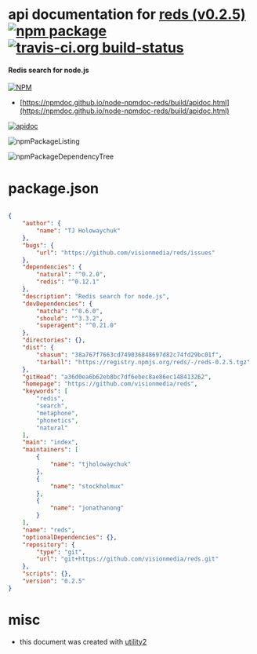 # api documentation for  [reds (v0.2.5)](https://github.com/visionmedia/reds)  [![npm package](https://img.shields.io/npm/v/npmdoc-reds.svg?style=flat-square)](https://www.npmjs.org/package/npmdoc-reds) [![travis-ci.org build-status](https://api.travis-ci.org/npmdoc/node-npmdoc-reds.svg)](https://travis-ci.org/npmdoc/node-npmdoc-reds)
#### Redis search for node.js

[![NPM](https://nodei.co/npm/reds.png?downloads=true&downloadRank=true&stars=true)](https://www.npmjs.com/package/reds)

- [https://npmdoc.github.io/node-npmdoc-reds/build/apidoc.html](https://npmdoc.github.io/node-npmdoc-reds/build/apidoc.html)

[![apidoc](https://npmdoc.github.io/node-npmdoc-reds/build/screenCapture.buildCi.browser.%252Ftmp%252Fbuild%252Fapidoc.html.png)](https://npmdoc.github.io/node-npmdoc-reds/build/apidoc.html)

![npmPackageListing](https://npmdoc.github.io/node-npmdoc-reds/build/screenCapture.npmPackageListing.svg)

![npmPackageDependencyTree](https://npmdoc.github.io/node-npmdoc-reds/build/screenCapture.npmPackageDependencyTree.svg)



# package.json

```json

{
    "author": {
        "name": "TJ Holowaychuk"
    },
    "bugs": {
        "url": "https://github.com/visionmedia/reds/issues"
    },
    "dependencies": {
        "natural": "^0.2.0",
        "redis": "^0.12.1"
    },
    "description": "Redis search for node.js",
    "devDependencies": {
        "matcha": "^0.6.0",
        "should": "^3.3.2",
        "superagent": "^0.21.0"
    },
    "directories": {},
    "dist": {
        "shasum": "38a767f7663cd749036848697d82c74fd29bc01f",
        "tarball": "https://registry.npmjs.org/reds/-/reds-0.2.5.tgz"
    },
    "gitHead": "a36d0ea6b62eb8bc7df6ebec8ae86ec148413262",
    "homepage": "https://github.com/visionmedia/reds",
    "keywords": [
        "redis",
        "search",
        "metaphone",
        "phonetics",
        "natural"
    ],
    "main": "index",
    "maintainers": [
        {
            "name": "tjholowaychuk"
        },
        {
            "name": "stockholmux"
        },
        {
            "name": "jonathanong"
        }
    ],
    "name": "reds",
    "optionalDependencies": {},
    "repository": {
        "type": "git",
        "url": "git+https://github.com/visionmedia/reds.git"
    },
    "scripts": {},
    "version": "0.2.5"
}
```



# misc
- this document was created with [utility2](https://github.com/kaizhu256/node-utility2)

